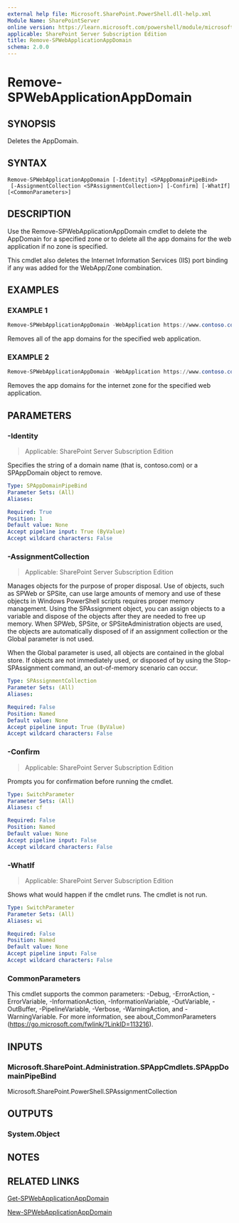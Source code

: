 ```yaml
---
external help file: Microsoft.SharePoint.PowerShell.dll-help.xml
Module Name: SharePointServer
online version: https://learn.microsoft.com/powershell/module/microsoft.sharepoint.powershell/remove-spwebapplicationappdomain
applicable: SharePoint Server Subscription Edition
title: Remove-SPWebApplicationAppDomain
schema: 2.0.0
---
```


# Remove-SPWebApplicationAppDomain

## SYNOPSIS
Deletes the AppDomain.

## SYNTAX

```
Remove-SPWebApplicationAppDomain [-Identity] <SPAppDomainPipeBind>
 [-AssignmentCollection <SPAssignmentCollection>] [-Confirm] [-WhatIf] [<CommonParameters>]
```

## DESCRIPTION
Use the Remove-SPWebApplicationAppDomain cmdlet to delete the AppDomain for a specified zone or to delete all the app domains for the web application if no zone is specified.

This cmdlet also deletes the Internet Information Services (IIS) port binding if any was added for the WebApp/Zone combination.

## EXAMPLES

### EXAMPLE 1
```powershell
Remove-SPWebApplicationAppDomain -WebApplication https://www.contoso.com
```
Removes all of the app domains for the specified web application.

### EXAMPLE 2
```powershell
Remove-SPWebApplicationAppDomain -WebApplication https://www.contoso.com -Zone Internet
```
Removes the app domains for the internet zone for the specified web application.

## PARAMETERS

### -Identity

> Applicable: SharePoint Server Subscription Edition

Specifies the string of a domain name (that is, contoso.com) or a SPAppDomain object to remove.

```yaml
Type: SPAppDomainPipeBind
Parameter Sets: (All)
Aliases:

Required: True
Position: 1
Default value: None
Accept pipeline input: True (ByValue)
Accept wildcard characters: False
```

### -AssignmentCollection

> Applicable: SharePoint Server Subscription Edition

Manages objects for the purpose of proper disposal. Use of objects, such as SPWeb or SPSite, can use large amounts of memory and use of these objects in Windows PowerShell scripts requires proper memory management. Using the SPAssignment object, you can assign objects to a variable and dispose of the objects after they are needed to free up memory. When SPWeb, SPSite, or SPSiteAdministration objects are used, the objects are automatically disposed of if an assignment collection or the Global parameter is not used.

When the Global parameter is used, all objects are contained in the global store. If objects are not immediately used, or disposed of by using the Stop-SPAssignment command, an out-of-memory scenario can occur.

```yaml
Type: SPAssignmentCollection
Parameter Sets: (All)
Aliases:

Required: False
Position: Named
Default value: None
Accept pipeline input: True (ByValue)
Accept wildcard characters: False
```

### -Confirm

> Applicable: SharePoint Server Subscription Edition

Prompts you for confirmation before running the cmdlet.

```yaml
Type: SwitchParameter
Parameter Sets: (All)
Aliases: cf

Required: False
Position: Named
Default value: None
Accept pipeline input: False
Accept wildcard characters: False
```

### -WhatIf

> Applicable: SharePoint Server Subscription Edition

Shows what would happen if the cmdlet runs.
The cmdlet is not run.

```yaml
Type: SwitchParameter
Parameter Sets: (All)
Aliases: wi

Required: False
Position: Named
Default value: None
Accept pipeline input: False
Accept wildcard characters: False
```

### CommonParameters
This cmdlet supports the common parameters: -Debug, -ErrorAction, -ErrorVariable, -InformationAction, -InformationVariable, -OutVariable, -OutBuffer, -PipelineVariable, -Verbose, -WarningAction, and -WarningVariable. For more information, see about_CommonParameters (https://go.microsoft.com/fwlink/?LinkID=113216).

## INPUTS

### Microsoft.SharePoint.Administration.SPAppCmdlets.SPAppDomainPipeBind
Microsoft.SharePoint.PowerShell.SPAssignmentCollection

## OUTPUTS

### System.Object

## NOTES

## RELATED LINKS

[Get-SPWebApplicationAppDomain](Get-SPWebApplicationAppDomain.md)

[New-SPWebApplicationAppDomain](New-SPWebApplicationAppDomain.md)
